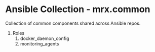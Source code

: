 # Ansible Collection - mrx.common

Collection of common components shared across Ansible repos.

1. Roles
    1. docker_daemon_config
    1. monitoring_agents
